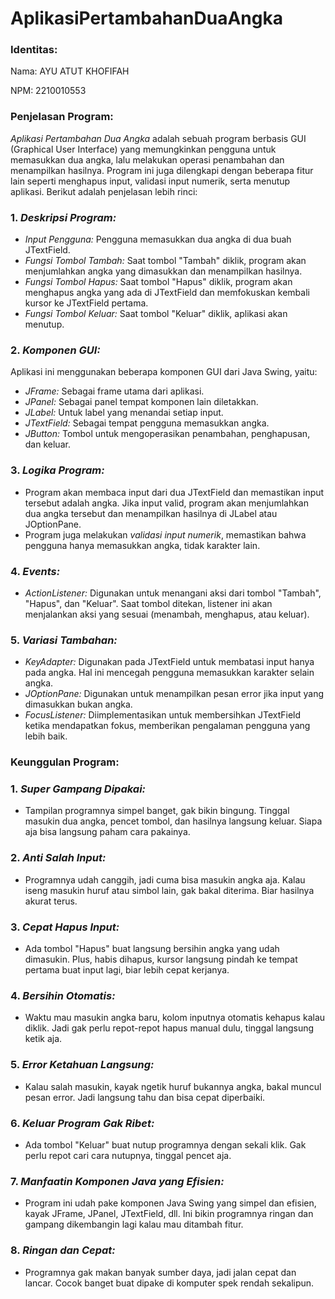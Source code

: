 # AplikasiPertambahanDuaAngka
 
### Identitas: 
Nama: AYU ATUT KHOFIFAH

NPM: 2210010553

### Penjelasan Program:
*Aplikasi Pertambahan Dua Angka* adalah sebuah program berbasis GUI (Graphical User Interface) yang memungkinkan pengguna untuk memasukkan dua angka, lalu melakukan operasi penambahan dan menampilkan hasilnya. Program ini juga dilengkapi dengan beberapa fitur lain seperti menghapus input, validasi input numerik, serta menutup aplikasi. Berikut adalah penjelasan lebih rinci:

### 1. *Deskripsi Program:*
   - *Input Pengguna:* Pengguna memasukkan dua angka di dua buah JTextField.
   - *Fungsi Tombol Tambah:* Saat tombol "Tambah" diklik, program akan menjumlahkan angka yang dimasukkan dan menampilkan hasilnya.
   - *Fungsi Tombol Hapus:* Saat tombol "Hapus" diklik, program akan menghapus angka yang ada di JTextField dan memfokuskan kembali kursor ke JTextField pertama.
   - *Fungsi Tombol Keluar:* Saat tombol "Keluar" diklik, aplikasi akan menutup.

### 2. *Komponen GUI:*
   Aplikasi ini menggunakan beberapa komponen GUI dari Java Swing, yaitu:
   - *JFrame:* Sebagai frame utama dari aplikasi.
   - *JPanel:* Sebagai panel tempat komponen lain diletakkan.
   - *JLabel:* Untuk label yang menandai setiap input.
   - *JTextField:* Sebagai tempat pengguna memasukkan angka.
   - *JButton:* Tombol untuk mengoperasikan penambahan, penghapusan, dan keluar.

### 3. *Logika Program:*
   - Program akan membaca input dari dua JTextField dan memastikan input tersebut adalah angka. Jika input valid, program akan menjumlahkan dua angka tersebut dan menampilkan hasilnya di JLabel atau JOptionPane.
   - Program juga melakukan *validasi input numerik*, memastikan bahwa pengguna hanya memasukkan angka, tidak karakter lain.

### 4. *Events:*
   - *ActionListener:* Digunakan untuk menangani aksi dari tombol "Tambah", "Hapus", dan "Keluar". Saat tombol ditekan, listener ini akan menjalankan aksi yang sesuai (menambah, menghapus, atau keluar).

### 5. *Variasi Tambahan:*
   - *KeyAdapter:* Digunakan pada JTextField untuk membatasi input hanya pada angka. Hal ini mencegah pengguna memasukkan karakter selain angka.
   - *JOptionPane:* Digunakan untuk menampilkan pesan error jika input yang dimasukkan bukan angka.
   - *FocusListener:* Diimplementasikan untuk membersihkan JTextField ketika mendapatkan fokus, memberikan pengalaman pengguna yang lebih baik.

### Keunggulan Program:
### 1. *Super Gampang Dipakai:*
   - Tampilan programnya simpel banget, gak bikin bingung. Tinggal masukin dua angka, pencet tombol, dan hasilnya langsung keluar. Siapa aja bisa langsung paham cara pakainya.

### 2. *Anti Salah Input:*
   - Programnya udah canggih, jadi cuma bisa masukin angka aja. Kalau iseng masukin huruf atau simbol lain, gak bakal diterima. Biar hasilnya akurat terus.

### 3. *Cepat Hapus Input:*
   - Ada tombol "Hapus" buat langsung bersihin angka yang udah dimasukin. Plus, habis dihapus, kursor langsung pindah ke tempat pertama buat input lagi, biar lebih cepat kerjanya.

### 4. *Bersihin Otomatis:*
   - Waktu mau masukin angka baru, kolom inputnya otomatis kehapus kalau diklik. Jadi gak perlu repot-repot hapus manual dulu, tinggal langsung ketik aja.

### 5. *Error Ketahuan Langsung:*
   - Kalau salah masukin, kayak ngetik huruf bukannya angka, bakal muncul pesan error. Jadi langsung tahu dan bisa cepat diperbaiki.

### 6. *Keluar Program Gak Ribet:*
   - Ada tombol "Keluar" buat nutup programnya dengan sekali klik. Gak perlu repot cari cara nutupnya, tinggal pencet aja.

### 7. *Manfaatin Komponen Java yang Efisien:*
   - Program ini udah pake komponen Java Swing yang simpel dan efisien, kayak JFrame, JPanel, JTextField, dll. Ini bikin programnya ringan dan gampang dikembangin lagi kalau mau ditambah fitur.

### 8. *Ringan dan Cepat:*
   - Programnya gak makan banyak sumber daya, jadi jalan cepat dan lancar. Cocok banget buat dipake di komputer spek rendah sekalipun.


